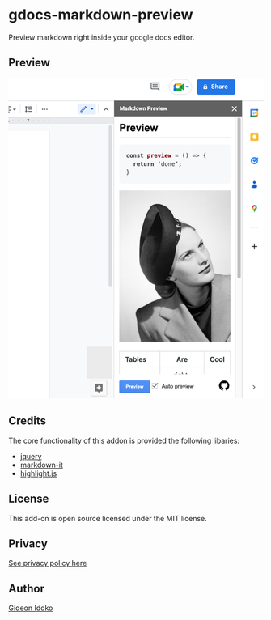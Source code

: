 # gdocs-markdown-preview
Preview markdown right inside your google docs editor.

## Preview
![Preview](preview.png)

## Credits
The core functionality of this addon is provided the following libaries:
  - [jquery](https://github.com/jquery/jquery)
  - [markdown-it](https://github.com/markdown-it/markdown-it)
  - [highlight.js](https://github.com/isagalaev/highlight.js)

## License

This add-on is open source licensed under the MIT license.

## Privacy
[See privacy policy here](PRIVACY.md)


## Author
[Gideon Idoko](https://github.com/IamGideonIdoko)
